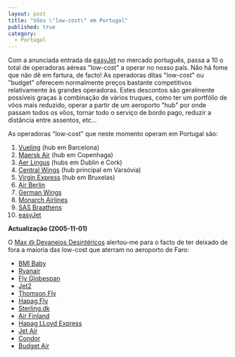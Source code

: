 ```yaml
---
layout: post
title: "Vôos \"low-cost\" em Portugal"
published: true
category:
  - Portugal
---
```

<p> Com a anunciada entrada da <a href="https://www.a-t-s.net/public/easyjet_new/">easyJet</a> no mercado português, passa a 10 o total de operadoras aéreas &quot;low-cost&quot; a operar no nosso país. Não há fome que não dê em fartura, de facto! As operadoras ditas &quot;low-cost&quot; ou &quot;budget&quot; oferecem normalmente preços bastante competitivos relativamente às grandes operadoras. Estes descontos são geralmente possíveis graças à combinação de vários truques, como ter um portfólio de vôos mais reduzido, operar a partir de um aeroporto &quot;hub&quot; por onde passam todos os vôos, tornar todo o serviço de bordo pago, reduzir a distância entre assentos, etc...</p>

<p>As operadoras &quot;low-cost&quot; que neste momento operam em Portugal são:</p>

<ol><li><a href="http://www.vueling.com/EN/cities/index.php?language=EN&amp;idMenu=4&amp;mode=&amp;sid=">Vueling</a> (hub em Barcelona)</li>

<li><a href="http://www.maersk-air.com/en/Travel+Services/Main+page/DestinationMapBook.htm">Maersk Air</a> (hub em Copenhaga)</li>

<li><a href="http://www.flyaerlingus.com/cgi-bin/obel01im1/Corporate/obe_routemap_eur.jsp?BV_SessionID=@@@@0430857371.1128087288@@@@&amp;BV_EngineID=cccfaddfldijkkicefecfigdffgdfkj.0&amp;P_OID=3758086143&amp;Category=0">Aer Lingus</a> (hubs em Dublin e Cork)</li>

<li><a href="http://www20.centralwings.com/">Central Wings</a> (hub principal em Varsóvia)</li>

<li><a href="http://www.virgin-express.com/destinations.html">Virgin Express</a> (hub em Bruxelas)</li>

<li><a href="http://www.airberlin.com/site/index.php?LANG=por">Air Berlin</a> </li>

<li><a href="http://www2.germanwings.com/">German Wings</a> </li>

<li><a href="http://www.flymonarch.com/">Monarch Airlines</a> </li>



<li><a href="http://www.sasbraathens.no/bus/Pages/Requirement/Requirements.aspx?userLanguage=no&amp;contentID=24">SAS Braathens</a> </li>

<li><a href="https://www.a-t-s.net/public/easyjet_new/">easyJet</a></li></ol>

<p><strong>Actualização (2005-11-01)</strong></p>

<p>O <a href="http://spaces.msn.com/members/maxspencerdohner/">Max @ Devaneios Desintéricos</a> alertou-me para o facto de ter deixado de fora a maioria das low-cost que aterram no aeroporto de Faro:</p>

<ul><li><a href="http://www.bmibaby.com">BMI Baby</a></li>

<li><a href="http://www.ryanair.com">Ryanair</a></li>

<li><a href="http://www.flyglobespan.com">Fly Globespan</a></li>

<li><a href="http://www.jet2.com">Jet2</a></li>

<li><a href="http://www.thomsonfly.com">Thomson Fly</a></li>

<li><a href="http://www.hapagfly.com">Hapag Fly</a></li>

<li><a href="http://www.sterling.dk">Sterling.dk</a></li>

<li><a href="http://www.airfinland.fi">Air Finland</a></li>

<li><a href="http://www.hlx.com">Hapag LLoyd Express</a></li>

<li><a href="http://www.jetonly.be">Jet Air</a></li>

<li><a href="http://www.condor.de">Condor</a></li>

<li><a href="http://www.budgetair.ie">Budget Air</a><br /></li></ul>

